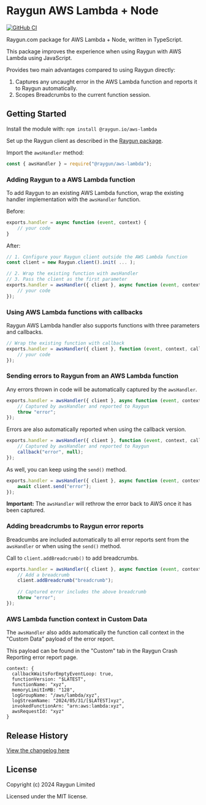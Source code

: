 # Raygun AWS Lambda + Node

[![GitHub CI](https://github.com/MindscapeHQ/raygun4node/actions/workflows/aws-lambda.yml/badge.svg)](https://github.com/MindscapeHQ/raygun4node/actions)

Raygun.com package for AWS Lambda + Node, written in TypeScript.

This package improves the experience when using Raygun with AWS Lambda using JavaScript.

Provides two main advantages compared to using Raygun directly:

1. Captures any uncaught error in the AWS Lambda function and reports it to Raygun automatically.
2. Scopes Breadcrumbs to the current function session.

## Getting Started

Install the module with: `npm install @raygun.io/aws-lambda`

Set up the Raygun client as described in the [Raygun package](https://www.npmjs.com/package/raygun).

Import the `awsHandler` method:

```js
const { awsHandler } = require("@raygun/aws-lambda");
```

### Adding Raygun to a AWS Lambda function

To add Raygun to an existing AWS Lambda function, wrap the existing handler implementation with the `awsHandler` function.

Before:

```js
exports.handler = async function (event, context) {
    // your code
}
```

After:

```js
// 1. Configure your Raygun client outside the AWS Lambda function
const client = new Raygun.client().init( ... );

// 2. Wrap the existing function with awsHandler
// 3. Pass the client as the first parameter
exports.handler = awsHandler({ client }, async function (event, context) {
    // your code
});
```

### Using AWS Lambda functions with callbacks

Raygun AWS Lambda handler also supports functions with three parameters and callbacks.

```js
// Wrap the existing function with callback
exports.handler = awsHandler({ client }, function (event, context, callback) {
    // your code
});
```

### Sending errors to Raygun from an AWS Lambda function

Any errors thrown in code will be automatically captured by the `awsHandler`.

```js
exports.handler = awsHandler({ client }, async function (event, context) {
    // Captured by awsHandler and reported to Raygun
    throw "error";
});
```

Errors are also automatically reported when using the callback version.

```js
exports.handler = awsHandler({ client }, function (event, context, callback) {
    // Captured by awsHandler and reported to Raygun
    callback("error", null);
});
```

As well, you can keep using the `send()` method.

```js
exports.handler = awsHandler({ client }, async function (event, context) {
    await client.send("error");
});
```

**Important:** The `awsHandler` will rethrow the error back to AWS once it has been captured.

### Adding breadcrumbs to Raygun error reports

Breadcumbs are included automatically to all error reports sent from the `awsHandler` or when using the `send()` method.

Call to `client.addBreadcrumb()` to add breadcrumbs.

```js
exports.handler = awsHandler({ client }, async function (event, context) {
    // Add a breadcrumb
    client.addBreadcrumb("breadcrumb");
    
    // Captured error includes the above breadcrumb
    throw "error";
});
```

### AWS Lambda function context in Custom Data

The `awsHandler` also adds automatically the function call context in the "Custom Data" payload of the error report.

This payload can be found in the "Custom" tab in the Raygun Crash Reporting error report page.

```
context: {
  callbackWaitsForEmptyEventLoop: true,
  functionVersion: "$LATEST",
  functionName: "xyz",
  memoryLimitInMB: "128",
  logGroupName: "/aws/lambda/xyz",
  logStreamName: "2024/05/31/[$LATEST]xyz",
  invokedFunctionArn: "arn:aws:lambda:xyz",
  awsRequestId: "xyz"
}
```

## Release History

[View the changelog here](CHANGELOG.md)

## License

Copyright (c) 2024 Raygun Limited

Licensed under the MIT license.

